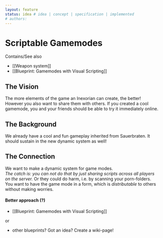 ```yaml
---
layout: feature
status: idea # idea | concept | specification | implemented
# authors: 
---
```


# Scriptable Gamemodes

Contains/See also

* [[Weapon system]]
* [[Blueprint: Gamemodes with Visual Scripting]]

## The Vision

The more elements of the game an Inexorian can create, the better!
However you also want to share them with others. If you created a cool gamemode, you and your friends should be able to try it immediately online.

## The Background

We already have a cool and fun gameplay inherited from Sauerbraten. It should sustain in the new dynamic system as well!

## The Connection

We want to make a dynamic system for game modes.  
*The catch is: you can not do that by just sharing scripts across all players on the server.* Or they could do harm, i.e. by scanning your porn-folders.  
You want to have the game mode in a form, which is *distributable* to others without making worries.

#### Better approach (?)

* [[Blueprint: Gamemodes with Visual Scripting]]

or
* other blueprints? Got an idea? Create a wiki-page!